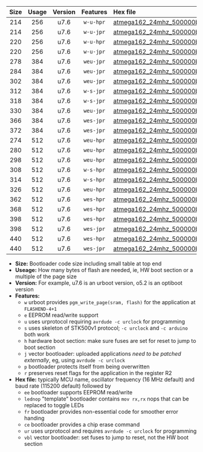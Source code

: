 |Size|Usage|Version|Features|Hex file|
|:-:|:-:|:-:|:-:|:--|
|214|256|u7.6|`w-u-hpr`|[atmega162_24mhz_500000bps_ur.hex](https://raw.githubusercontent.com/stefanrueger/urboot/main/atmega162_24mhz_500000bps_ur.hex)|
|214|256|u7.6|`w-u-jpr`|[atmega162_24mhz_500000bps_ur_vbl.hex](https://raw.githubusercontent.com/stefanrueger/urboot/main/atmega162_24mhz_500000bps_ur_vbl.hex)|
|220|256|u7.6|`w-u-hpr`|[atmega162_24mhz_500000bps_lednop_ur.hex](https://raw.githubusercontent.com/stefanrueger/urboot/main/atmega162_24mhz_500000bps_lednop_ur.hex)|
|220|256|u7.6|`w-u-jpr`|[atmega162_24mhz_500000bps_lednop_ur_vbl.hex](https://raw.githubusercontent.com/stefanrueger/urboot/main/atmega162_24mhz_500000bps_lednop_ur_vbl.hex)|
|278|384|u7.6|`weu-jpr`|[atmega162_24mhz_500000bps_ee_ur_vbl.hex](https://raw.githubusercontent.com/stefanrueger/urboot/main/atmega162_24mhz_500000bps_ee_ur_vbl.hex)|
|284|384|u7.6|`weu-jpr`|[atmega162_24mhz_500000bps_ee_lednop_ur_vbl.hex](https://raw.githubusercontent.com/stefanrueger/urboot/main/atmega162_24mhz_500000bps_ee_lednop_ur_vbl.hex)|
|302|384|u7.6|`weu-jpr`|[atmega162_24mhz_500000bps_ee_lednop_fr_ur_vbl.hex](https://raw.githubusercontent.com/stefanrueger/urboot/main/atmega162_24mhz_500000bps_ee_lednop_fr_ur_vbl.hex)|
|312|384|u7.6|`w-s-jpr`|[atmega162_24mhz_500000bps_vbl.hex](https://raw.githubusercontent.com/stefanrueger/urboot/main/atmega162_24mhz_500000bps_vbl.hex)|
|318|384|u7.6|`w-s-jpr`|[atmega162_24mhz_500000bps_lednop_vbl.hex](https://raw.githubusercontent.com/stefanrueger/urboot/main/atmega162_24mhz_500000bps_lednop_vbl.hex)|
|330|384|u7.6|`weu-jpr`|[atmega162_24mhz_500000bps_ee_lednop_fr_ce_ur_vbl.hex](https://raw.githubusercontent.com/stefanrueger/urboot/main/atmega162_24mhz_500000bps_ee_lednop_fr_ce_ur_vbl.hex)|
|366|384|u7.6|`wes-jpr`|[atmega162_24mhz_500000bps_ee_vbl.hex](https://raw.githubusercontent.com/stefanrueger/urboot/main/atmega162_24mhz_500000bps_ee_vbl.hex)|
|372|384|u7.6|`wes-jpr`|[atmega162_24mhz_500000bps_ee_lednop_vbl.hex](https://raw.githubusercontent.com/stefanrueger/urboot/main/atmega162_24mhz_500000bps_ee_lednop_vbl.hex)|
|274|512|u7.6|`weu-hpr`|[atmega162_24mhz_500000bps_ee_ur.hex](https://raw.githubusercontent.com/stefanrueger/urboot/main/atmega162_24mhz_500000bps_ee_ur.hex)|
|280|512|u7.6|`weu-hpr`|[atmega162_24mhz_500000bps_ee_lednop_ur.hex](https://raw.githubusercontent.com/stefanrueger/urboot/main/atmega162_24mhz_500000bps_ee_lednop_ur.hex)|
|298|512|u7.6|`weu-hpr`|[atmega162_24mhz_500000bps_ee_lednop_fr_ur.hex](https://raw.githubusercontent.com/stefanrueger/urboot/main/atmega162_24mhz_500000bps_ee_lednop_fr_ur.hex)|
|308|512|u7.6|`w-s-hpr`|[atmega162_24mhz_500000bps.hex](https://raw.githubusercontent.com/stefanrueger/urboot/main/atmega162_24mhz_500000bps.hex)|
|314|512|u7.6|`w-s-hpr`|[atmega162_24mhz_500000bps_lednop.hex](https://raw.githubusercontent.com/stefanrueger/urboot/main/atmega162_24mhz_500000bps_lednop.hex)|
|326|512|u7.6|`weu-hpr`|[atmega162_24mhz_500000bps_ee_lednop_fr_ce_ur.hex](https://raw.githubusercontent.com/stefanrueger/urboot/main/atmega162_24mhz_500000bps_ee_lednop_fr_ce_ur.hex)|
|362|512|u7.6|`wes-hpr`|[atmega162_24mhz_500000bps_ee.hex](https://raw.githubusercontent.com/stefanrueger/urboot/main/atmega162_24mhz_500000bps_ee.hex)|
|368|512|u7.6|`wes-hpr`|[atmega162_24mhz_500000bps_ee_lednop.hex](https://raw.githubusercontent.com/stefanrueger/urboot/main/atmega162_24mhz_500000bps_ee_lednop.hex)|
|398|512|u7.6|`wes-hpr`|[atmega162_24mhz_500000bps_ee_lednop_fr.hex](https://raw.githubusercontent.com/stefanrueger/urboot/main/atmega162_24mhz_500000bps_ee_lednop_fr.hex)|
|398|512|u7.6|`wes-jpr`|[atmega162_24mhz_500000bps_ee_lednop_fr_vbl.hex](https://raw.githubusercontent.com/stefanrueger/urboot/main/atmega162_24mhz_500000bps_ee_lednop_fr_vbl.hex)|
|440|512|u7.6|`wes-hpr`|[atmega162_24mhz_500000bps_ee_lednop_fr_ce.hex](https://raw.githubusercontent.com/stefanrueger/urboot/main/atmega162_24mhz_500000bps_ee_lednop_fr_ce.hex)|
|440|512|u7.6|`wes-jpr`|[atmega162_24mhz_500000bps_ee_lednop_fr_ce_vbl.hex](https://raw.githubusercontent.com/stefanrueger/urboot/main/atmega162_24mhz_500000bps_ee_lednop_fr_ce_vbl.hex)|

- **Size:** Bootloader code size including small table at top end
- **Useage:** How many bytes of flash are needed, ie, HW boot section or a multiple of the page size
- **Version:** For example, u7.6 is an urboot version, o5.2 is an optiboot version
- **Features:**
  + `w` urboot provides `pgm_write_page(sram, flash)` for the application at `FLASHEND-4+1`
  + `e` EEPROM read/write support
  + `u` uses urprotocol requiring `avrdude -c urclock` for programming
  + `s` uses skeleton of STK500v1 protocol; `-c urclock` and `-c arduino` both work
  + `h` hardware boot section: make sure fuses are set for reset to jump to boot section
  + `j` vector bootloader: uploaded applications *need to be patched externally*, eg, using `avrdude -c urclock`
  + `p` bootloader protects itself from being overwritten
  + `r` preserves reset flags for the application in the register R2
- **Hex file:** typically MCU name, oscillator frequency (16 MHz default) and baud rate (115200 default) followed by
  + `ee` bootloader supports EEPROM read/write
  + `lednop` "template" bootloader contains `mov rx,rx` nops that can be replaced to toggle LEDs
  + `fr` bootloader provides non-essential code for smoother error handing
  + `ce` bootloader provides a chip erase command
  + `ur` uses urprotocol and requires `avrdude -c urclock` for programming
  + `vbl` vector bootloader: set fuses to jump to reset, not the HW boot section
